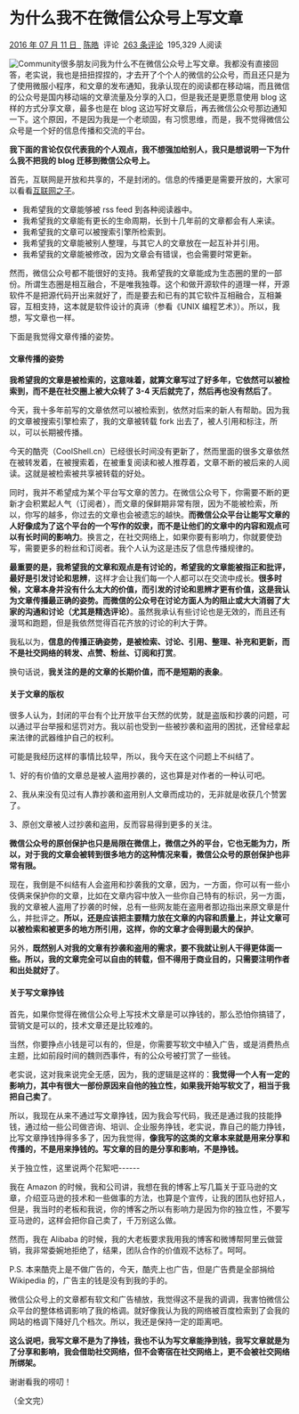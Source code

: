 # 为什么我不在微信公众号上写文章

[2016 年 07 月 11 日  ](https://coolshell.cn/articles/17391.html "09:08") [陈皓](https://coolshell.cn/articles/author/haoel "View all posts by 陈皓")  评论  [263 条评论](https://coolshell.cn/articles/17391.html#comments)  195,329 人阅读

![Community](https://coolshell.cn/wp-content/uploads/2016/07/Community-300x161.jpg)很多朋友问我为什么不在微信公众号上写文章。我都没有直接回答，老实说，我也是扭扭捏捏的，才去开了个个人的微信的公众号，而且还只是为了使用微服小程序，和文章的发布通知，我承认现在的阅读都在移动端，而且微信的公众号是国内移动端的文章流量及分享的入口，但是我还是更愿意使用 blog 这样的方式分享文章，最多也是在 blog 这边写好文章后，再去微信公众号那边通知一下。这个原因，不是因为我是一个老顽固，有习惯思维，而是，我不觉得微信公众号是一个好的信息传播和交流的平台。

**我下面的言论仅仅代表我的个人观点，我不想强加给别人，我只是想说明一下为什么我不把我的 blog 迁移到微信公众号上。**

首先，互联网是开放和共享的，不是封闭的。信息的传播更是需要开放的，大家可以看看[互联网之子](https://coolshell.cn/articles/11928.html)。

- 我希望我的文章能够被 rss feed 到各种阅读器中。
- 我希望我的文章能有更长的生命周期，长到十几年前的文章都会有人来读。
- 我希望我的文章可以被搜索引擎所检索到。
- 我希望我的文章能被别人整理，与其它人的文章放在一起互补并引用。
- 我希望我的文章能被修改，因为文章会有错误，也会需要时常更新。

然而，微信公众号都不能很好的支持。我希望我的文章能成为生态圈的里的一部份。所谓生态圈是相互融合，不是唯我独尊。这个和做开源软件的道理一样，开源软件不是把源代码开出来就好了，而是要去和已有的其它软件互相融合，互相兼容，互相支持，这本就是软件设计的真谛（参看《UNIX 编程艺术》）。所以，我想，写文章也一样。

下面是我觉得文章传播的姿势。

#### 文章传播的姿势

**我希望我的文章是被检索的，这意味着，就算文章写过了好多年，它依然可以被检索到，而不是在社交圈上被大众转了 3-4 天后就完了，然后再也没有然后了**。

今天，我十多年前写的文章依然可以被检索到，依然对后来的新人有帮助。因为我的文章被搜索引擎检索了，我的文章被转载 fork 出去了，被人引用和标注，所以，可以长期被传播。

今天的酷壳（CoolShell.cn）已经很长时间没有更新了，然而里面的很多文章依然在被转发着，在被搜索着，在被重复阅读和被人推荐着，文章不断的被后来的人阅读。这就是被检索被共享被转载的好处。

同时，我并不希望成为某个平台写文章的苦力。在微信公众号下，你需要不断的更新才会积累起人气（订阅者），而文章的保鲜期非常有限，因为不能被检索，所以，你写的越多，你过去的文章也会被遗忘的越快。**而微信公众平台让能写文章的人好像成为了这个平台的一个写作的奴隶，而不是让他们的文章中的内容和观点可以有长时间的影响力**。换言之，在社交网络上，如果你要有影响力，你就要使劲写，需要更多的粉丝和订阅者。我个人认为这是违反了信息传播规律的。

**最重要的是，我希望我的文章和观点是有讨论的，希望我的文章能被指正和批评，最好是引发讨论和思辨**，这样才会让我们每一个人都可以在交流中成长。**很多时候，文章本身并没有什么太大的价值，而引发的讨论和思辨才更有价值，这是我认为文章传播最正确的姿势。而微信的公众号在讨论方面人为的阻止或大大消弱了大家的沟通和讨论（尤其是精选评论）**。虽然我承认有些讨论也是无效的，而且还有漫骂和跑题，但是我依然觉得百花齐放的讨论的利大于弊。

我私以为，**信息的传播正确姿势，是被检索、讨论、引用、整理、补充和更新，而不是社交网络的转发、点赞、粉丝、订阅和打赏**。

换句话说，**我关注的是的文章的长期价值，而不是短期的表象**。

#### 关于文章的版权

很多人认为，封闭的平台有个比开放平台天然的优势，就是盗版和抄袭的问题，可以通过平台举报和惩罚对方。我以前也受到一些被抄袭和盗用的困扰，还曾经拿起来法律的武器维护自己的权利。

可能是我经历这样的事情比较早，所以，我今天在这个问题上不纠结了。

1、好的有价值的文章总是被人盗用抄袭的，这也算是对作者的一种认可吧。

2、我从来没有见过有人靠抄袭和盗用别人文章而成功的，无非就是收获几个赞罢了。

3、原创文章被人过抄袭和盗用，反而容易得到更多的关注。

**微信公众号的原创保护也只是局限在微信上，微信之外的平台，它也无能为力，所以，对于我的文章会被转到很多地方的这种情况来看，微信公众号的原创保护也非常有限。**

现在，我倒是不纠结有人会盗用和抄袭我的文章，因为，一方面，你可以有一些小伎俩来保护你的文章，比如在文章内容中放入一些你自己特有的标识，另一方面，我的文章被人盗用了抄袭的时候，总有一些网友能在盗用者那边指出来原文章是什么，并批评之。**所以，还是应该把主要精力放在文章的内容和质量上，并让文章可以被检索和被更多的地方所引用，这样，你的文章才会得到最大的保护**。

另外，**既然别人对我的文章有抄袭和盗用的需求，要不我就让别人干得更体面一些。所以，我的文章完全可以自由的转载，但不得用于商业目的，只需要注明作者和出处就好了**。

#### 关于写文章挣钱

首先，如果你觉得在微信公众号上写技术文章是可以挣钱的，那么恐怕你搞错了，营销文是可以的，技术文章还是比较难的。

当然，你要挣点小钱是可以有的，但是，你需要写软文中植入广告，或是消费热点主题，比如前段时间的魏则西事件，有的公众号被打赏了一些钱。

老实说，这对我来说完全无感，因为，我的逻辑是这样的：**我觉得一个人有一定的影响力，其中有很大一部份原因来自他的独立性，如果我开始写软文了，相当于我把自己卖了**。

所以，我现在从来不通过写文章挣钱，因为我会写代码，我还是通过我的技能挣钱，通过给一些公司做咨询、培训、企业服务挣钱，老实说，靠自己的能力挣钱，比写文章挣钱挣得多多了，因为我觉得，**像我写的这类的文章本来就是用来分享和传播的，不是用来挣钱的。写文章的目的是分享和影响，不是挣钱。**

关于独立性，这里说两个花絮吧------

我在 Amazon 的时候，我和公司讲，我想在我的博客上写几篇关于亚马逊的文章，介绍亚马逊的技术和一些做事的方法，也算是个宣传，让我的团队也好招人，但是，我当时的老板和我说，你的博客之所以有影响力是因为你的独立性，不要写亚马逊的，这样会把你自己卖了，千万别这么做。

然而，我在 Alibaba 的时候，我的大老板要求我用我的博客和微博帮阿里云做营销，我非常委婉地拒绝了，结果，团队合作的价值观不达标了。呵呵。

P.S. 本来酷壳上是不做广告的，今天，酷壳上也广告，但是广告费是全部捐给 Wikipedia 的，广告主的钱是没有到我的手的。

微信公众号上的文章都有软文和广告植放，我觉得这不是我的调调，我害怕微信公众平台的整体格调影响了我的格调。就好像我认为我的网络被百度检索到了会我的网站的格调下降好几个档次。所以，我还是保持一定的距离吧。

**这么说吧，我写文章不是为了挣钱，我也不认为写文章能挣到钱，我写文章就是为了分享和影响，我会借助社交网络，但不会寄宿在社交网络上，更不会被社交网络所绑架。**

谢谢看我的唠叨！

（全文完）
